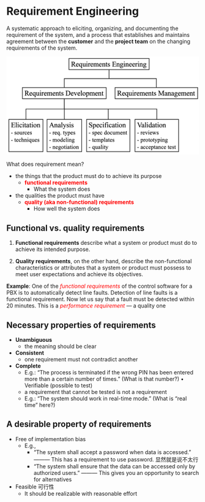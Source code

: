 # Requirement Engineering


A systematic approach to eliciting, organizing, and documenting the requirement of the system, and a process that establishes and maintains agreement between the **customer** and the **project team** on the changing requirements of the system.

![20230417213125](https://raw.githubusercontent.com/LCL717/images/main/images/20230417213125.png)

What does requirement mean?
- the things that the product must do to achieve its purpose
  - <font color="red">**functional requirements** </font>
    - What the system does
- the qualities the product must have
  - <font color="red">**quality (aka non-functional) requirements**</font>
    - How well the system does

## Functional vs. quality requirements

1. **Functional requirements** describe what a system or product must do to achieve its intended purpose. 

2. **Quality requirements**, on the other hand, describe the non-functional characteristics or attributes that a system or product must possess to meet user expectations and achieve its objectives. 

**Example**: One of the <font color="red">*functional requirements*</font> of the control software for a PBX is to automatically detect line faults. Detection of line faults is a functional requirement. Now let us say that a fault must be detected within 20 minutes. This is a <font color="red">*performance requirement*</font> — a quality one

## Necessary properties of requirements

- **Unambiguous**
  - the meaning should be clear
- **Consistent**
  - one requirement must not contradict another
- **Complete**
  - E.g.: “The process is terminated if the wrong PIN has been entered more
than a certain number of times.” (What is that number?) • Verifiable (possible to test)
  - a requirement that cannot be tested is not a requirement
  - E.g.: “The system should work in real-time mode.” (What is “real time” here?)

## A desirable property of requirements
- Free of implementation bias 
  - E.g.,
    + “The system shall accept a password when data is accessed.” ——— This has a requirement to use password.  显然就是说不太行
    + “The system shall ensure that the data can be accessed only by authorized users.” ——— This gives you an opportunity to search for alternatives 
- Feasible 可行性
  - It should be realizable with reasonable effort


